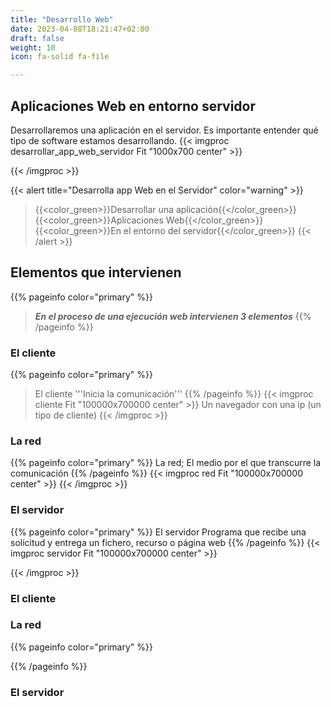 ```yaml
---
title: "Desarrollo Web"
date: 2023-04-08T18:21:47+02:00
draft: false
weight: 10
icon: fa-solid fa-file

---
```


## Aplicaciones Web en entorno servidor

Desarrollaremos una aplicación en el servidor.
Es importante entender qué tipo de software estamos desarrollando.
{{< imgproc desarrollar_app_web_servidor Fit "1000x700 center" >}}

{{< /imgproc >}}

{{< alert title="Desarrolla app Web en el Servidor" color="warning" >}}
>{{<color_green>}}Desarrollar una aplicación{{</color_green>}}
>{{<color_green>}}Aplicaciones Web{{</color_green>}}
>{{<color_green>}}En el entorno del servidor{{</color_green>}}
{{< /alert >}}

## Elementos que intervienen

{{% pageinfo color="primary" %}}
> ***En el proceso de una ejecución web intervienen 3 elementos***
> {{% /pageinfo %}}

### El cliente

{{% pageinfo color="primary" %}}
> El cliente '''Inicia la comunicación'''
> {{% /pageinfo %}}
> {{< imgproc cliente Fit "100000x700000 center" >}}
> Un navegador con una ip (un tipo de cliente)
> {{< /imgproc >}}

### La red

{{% pageinfo color="primary" %}}
La red; El medio por el que transcurre la comunicación
{{% /pageinfo %}}
{{< imgproc red Fit "100000x700000 center" >}}
{{< /imgproc >}}

### El servidor

{{% pageinfo color="primary" %}}
El servidor Programa que recibe una solicitud y entrega un fichero, recurso o página web
{{% /pageinfo %}}
{{< imgproc servidor Fit "100000x700000 center" >}}

{{< /imgproc >}}

### El cliente


### La red

{{% pageinfo color="primary" %}}

{{% /pageinfo %}}

### El servidor

